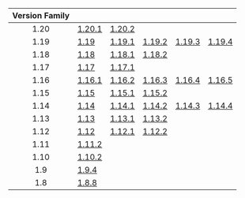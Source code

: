 | Version Family | | | | | |
|:---:|---|---|---|---|---|
| 1.20 | [1.20.1](https://github.com/BaldGang/spigot-build/releases/download/20231207/spigot-1.20.1.jar) | [1.20.2](https://github.com/BaldGang/spigot-build/releases/download/20231207/spigot-1.20.2.jar) | | | |
| 1.19 | [1.19](https://github.com/BaldGang/spigot-build/releases/download/20231207/spigot-1.19.jar) | [1.19.1](https://github.com/BaldGang/spigot-build/releases/download/20231207/spigot-1.19.1.jar) | [1.19.2](https://github.com/BaldGang/spigot-build/releases/download/20231207/spigot-1.19.2.jar) | [1.19.3](https://github.com/BaldGang/spigot-build/releases/download/20231207/spigot-1.19.3.jar) | [1.19.4](https://github.com/BaldGang/spigot-build/releases/download/20231207/spigot-1.19.4.jar) |
| 1.18 | [1.18](https://github.com/BaldGang/spigot-build/releases/download/20231207/spigot-1.18.jar) | [1.18.1](https://github.com/BaldGang/spigot-build/releases/download/20231207/spigot-1.18.1.jar) | [1.18.2](https://github.com/BaldGang/spigot-build/releases/download/20231207/spigot-1.18.2.jar) | | |
| 1.17 | [1.17](https://github.com/BaldGang/spigot-build/releases/download/20231207/spigot-1.17.jar) | [1.17.1](https://github.com/BaldGang/spigot-build/releases/download/20231207/spigot-1.17.1.jar) | | | |
| 1.16 | [1.16.1](https://github.com/BaldGang/spigot-build/releases/download/20231207/spigot-1.16.1.jar) | [1.16.2](https://github.com/BaldGang/spigot-build/releases/download/20231207/spigot-1.16.2.jar) | [1.16.3](https://github.com/BaldGang/spigot-build/releases/download/20231207/spigot-1.16.3.jar) | [1.16.4](https://github.com/BaldGang/spigot-build/releases/download/20231207/spigot-1.16.4.jar) | [1.16.5](https://github.com/BaldGang/spigot-build/releases/download/20231207/spigot-1.16.5.jar) |
| 1.15 | [1.15](https://github.com/BaldGang/spigot-build/releases/download/20231207/spigot-1.15.jar) | [1.15.1](https://github.com/BaldGang/spigot-build/releases/download/20231207/spigot-1.15.1.jar) | [1.15.2](https://github.com/BaldGang/spigot-build/releases/download/20231207/spigot-1.15.2.jar) | | |
| 1.14 | [1.14](https://github.com/BaldGang/spigot-build/releases/download/20231207/spigot-1.14.jar) | [1.14.1](https://github.com/BaldGang/spigot-build/releases/download/20231207/spigot-1.14.1.jar) | [1.14.2](https://github.com/BaldGang/spigot-build/releases/download/20231207/spigot-1.14.2.jar) | [1.14.3](https://github.com/BaldGang/spigot-build/releases/download/20231207/spigot-1.14.3.jar) | [1.14.4](https://github.com/BaldGang/spigot-build/releases/download/20231207/spigot-1.14.4.jar) |
| 1.13 | [1.13](https://github.com/BaldGang/spigot-build/releases/download/20231207/spigot-1.13.jar) | [1.13.1](https://github.com/BaldGang/spigot-build/releases/download/20231207/spigot-1.13.1.jar) | [1.13.2](https://github.com/BaldGang/spigot-build/releases/download/20231207/spigot-1.13.2.jar) | | |
| 1.12 | [1.12](https://github.com/BaldGang/spigot-build/releases/download/20231207/spigot-1.12.jar) | [1.12.1](https://github.com/BaldGang/spigot-build/releases/download/20231207/spigot-1.12.1.jar) | [1.12.2](https://github.com/BaldGang/spigot-build/releases/download/20231207/spigot-1.12.2.jar) | | |
| 1.11 | [1.11.2](https://github.com/BaldGang/spigot-build/releases/download/20231207/spigot-1.11.2.jar) | | | | |
| 1.10 | [1.10.2](https://github.com/BaldGang/spigot-build/releases/download/20231207/spigot-1.10.2.jar) | | | | |
| 1.9 | [1.9.4](https://github.com/BaldGang/spigot-build/releases/download/20231207/spigot-1.9.4.jar) | | | | |
| 1.8 | [1.8.8](https://github.com/BaldGang/spigot-build/releases/download/20231207/spigot-1.8.8.jar) | | | | |

